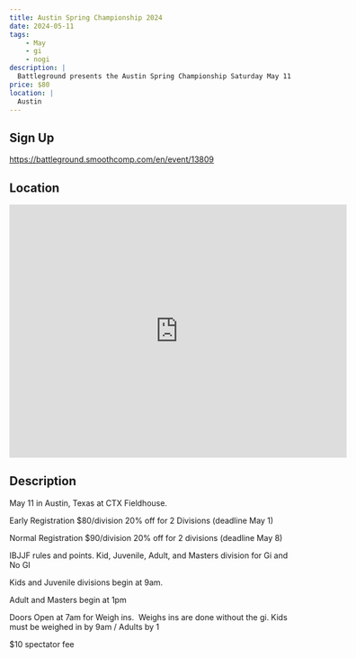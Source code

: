 ```yaml
---
title: Austin Spring Championship 2024
date: 2024-05-11
tags:
    - May
    - gi 
    - nogi 
description: |
  Battleground presents the Austin Spring Championship Saturday May 11
price: $80
location: |
  Austin
---
```

## Sign Up
https://battleground.smoothcomp.com/en/event/13809

## Location
<iframe src="https://www.google.com/maps/embed?pb=!1m18!1m12!1m3!1d12345.6789!2d-97.8080339!3d30.0894135!2m3!1f0!2f0!3f0!3m2!1i1024!2i768!4f13.1!3m3!1m2!1s0x0%3A0x0!2z30.0894135!5e0!3m2!1sen!2sus!4v1234567890" width="600" height="450" style="border:0;" allowfullscreen="" loading="lazy"></iframe>

## Description
May 11 in Austin, Texas at CTX Fieldhouse. 


Early Registration $80/division 20% off for 2 Divisions (deadline May 1)


Normal Registration $90/division 20% off for 2 divisions (deadline May 8)


IBJJF rules and points. Kid, Juvenile, Adult, and Masters division for Gi and No GI 


Kids and Juvenile divisions begin at 9am.


Adult and Masters begin at 1pm


Doors Open at 7am for Weigh ins.  Weighs ins are done without the gi. Kids must be weighed in by 9am / Adults by 1


$10 spectator fee